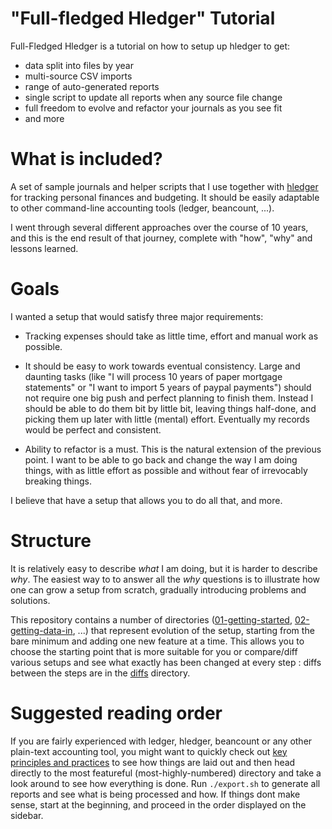 # "Full-fledged Hledger" Tutorial

Full-Fledged Hledger is a tutorial on how to setup up hledger to get:
- data split into files by year
- multi-source CSV imports
- range of auto-generated reports
- single script to update all reports when any source file change
- full freedom to evolve and refactor your journals as you see fit
- and more

# What is included?

A set of sample journals and helper scripts that I use together with [hledger](http://hledger.org) for tracking personal finances
and budgeting. It should be easily adaptable to other command-line accounting tools (ledger, beancount, ...).

I went through several different approaches over the course of 10 years, and this is the end result of that journey, complete with "how", "why" and lessons learned. 

# Goals

I wanted a setup that would satisfy three major requirements:

- Tracking expenses should take as little time, effort and manual work as possible.

- It should be easy to work towards eventual consistency. Large and
  daunting tasks (like "I will process 10 years of paper mortgage
  statements" or "I want to import 5 years of paypal payments") should
  not require one big push and perfect planning to finish them.
  Instead I should be able to do them bit by little bit, leaving
  things half-done, and picking them up later with little (mental)
  effort. Eventually my records would be perfect and consistent.

- Ability to refactor is a must. This is the natural extension of the
  previous point. I want to be able to go back and change the way I am
  doing things, with as little effort as possible and without fear of
  irrevocably breaking things. 

I believe that have a setup that allows you to do all that, and more.

# Structure

It is relatively easy to describe *what* I am doing, but it is harder
to describe *why*. The easiest way to to answer all the *why* questions
is to illustrate how one can grow a setup from scratch, gradually
introducing problems and solutions.

This repository contains a number of directories
([01-getting-started](../tree/master/01-getting-started),
[02-getting-data-in](../tree/master/02-getting-data-in), ...) that
represent evolution of the setup, starting from the bare minimum and
adding one new feature at a time. This allows you to choose the
starting point that is more suitable for you or compare/diff various
setups and see what exactly has been changed at every step : diffs
between the steps are in the [diffs](../tree/master/diffs)
directory.

# Suggested reading order

If you are fairly experienced with ledger, hledger, beancount or any
other plain-text accounting tool, you might want to quickly check out
[key principles and practices](Key-principles-and-practices) to see
how things are laid out and then head directly to the most featureful
(most-highly-numbered) directory and take a look around to see how
everything is done. Run `./export.sh` to generate all reports and see
what is being processed and how. If things dont make sense, start at
the beginning, and proceed in the order displayed on the sidebar.

